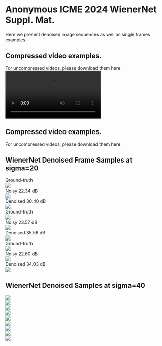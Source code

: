 # Anonymous ICME 2024 WienerNet Suppl. Mat.
Here we present denoised image sequences as well as single frames examples.

## Compressed video examples.
For uncompressed videos, please download them here.
![](ham_20_crf20.mp4)
## Compressed video examples.
For uncompressed videos, please download them here.
## WienerNet Denoised Frame Samples at sigma=20
Ground-truth\
![](samples_sig20/GT_00000010.png)\
Noisy 22.34 dB\
![](samples_sig20/NOISY_00000010.png)\
Denoised 30.40 dB\
![](samples_sig20/00000010_denoise.png)\
Ground-truth\
![](samples_sig20/GT_00000010ham.png)\
Noisy 23.57 dB\
![](samples_sig20/NOISY_00000010ham.png)\
Denoised 35.56 dB\
![](samples_sig20/00000010_denoiseham.png)\
Ground-truth\
![](samples_sig20/GT_00000010mar.png)\
Noisy 22.60 dB\
![](samples_sig20/NOISY_00000010mar.png)\
Denoised 34.03 dB\
![](samples_sig20/00000010_denoisemar.png)


## WienerNet Denoised Samples at sigma=40
![](samples_sig40/GT_00000010.png)\
![](samples_sig40/NOISY_00000010.png)\
![](samples_sig40/00000010_denoise.png)\
![](samples_sig40/GT_00000010ham.png)\
![](samples_sig40/NOISY_00000010ham.png)\
![](samples_sig40/00000010_denoiseham.png)\
![](samples_sig40/GT_00000010mar.png)\
![](samples_sig40/NOISY_00000010mar.png)\
![](samples_sig40/00000010_denoisemar.png)

